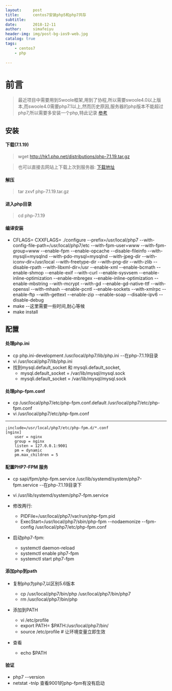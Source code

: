 ```yaml
---
layout:     post
title:      centos7安装php5和php7共存
subtitle:   
date:       2018-12-11
author:     simafeiyu
header-img: img/post-bg-ios9-web.jpg
catalog: true
tags:
    - centos7
    - php
    
---
```



# 前言

> 最近项目中需要用到Swoole框架,用到了协程,所以需要swoole4.0以上版本,而swoole4.0需要php7.1以上,然而历史原因,服务器的php版本不能超过php7,所以需要多安装一个php,特此记录
> [参考](https://jonny.vip/2017/06/28/centos-7-%E5%92%8C-nginx-%E4%B8%8B%E5%AE%9E%E7%8E%B0%E5%A4%9A%E7%89%88%E6%9C%AC-php-%E7%9A%84%E5%85%B1%E5%AD%98/ "参考")



## 安装
#### 下载(7.1.19)
> wget http://hk1.php.net/distributions/php-7.1.19.tar.gz

> 也可以直接去网站上下载上次到服务器: [下载地址](http://php.net/get/php-7.1.19.tar.gz/from/a/mirror)

#### 解压
> tar zxvf php-7.1.19.tar.gz

#### 进入php目录
> cd php-7.1.19

#### 编译安装
* CFLAGS= CXXFLAGS= ./configure --prefix=/usr/local/php7 --with-config-file-path=/usr/local/php7/etc --with-fpm-user=www --with-fpm-group=www --enable-fpm --enable-opcache --disable-fileinfo --with-mysqli=mysqlnd --with-pdo-mysql=mysqlnd --with-jpeg-dir --with-iconv-dir=/usr/local --with-freetype-dir  --with-png-dir --with-zlib --disable-rpath --with-libxml-dir=/usr --enable-xml  --enable-bcmath --enable-shmop --enable-exif --with-curl --enable-sysvsem --enable-inline-optimization  --enable-mbregex --enable-inline-optimization --enable-mbstring --with-mcrypt --with-gd --enable-gd-native-ttf --with-openssl --with-mhash --enable-pcntl --enable-sockets --with-xmlrpc --enable-ftp --with-gettext --enable-zip --enable-soap --disable-ipv6 --disable-debug
* make    --这里需要一些时间,耐心等候
* make install

## 配置
#### 处理php.ini
* cp php.ini-development /usr/local/php7/lib/php.ini  --在php-7.1.19目录
* vi /usr/local/php7/lib/php.ini
* 找到mysql.default_socket 和 mysqli.default_socket,
	* mysql.default_socket = /var/lib/mysql/mysql.sock
	* mysqli.default_socket = /var/lib/mysql/mysql.sock

#### 处理php-fpm.conf
* cp /usr/local/php7/etc/php-fpm.conf.default /usr/local/php7/etc/php-fpm.conf
* vi /usr/local/php7/etc/php-fpm.conf

---
    ;include=/usr/local/php7/etc/php-fpm.d/*.conf
    [nginx]
    	user = nginx
    	group = nginx
    	listen = 127.0.0.1:9001
    	pm = dynamic
    	pm.max_children = 5
		
#### 配置PHP7-FPM 服务
* cp sapi/fpm/php-fpm.service /usr/lib/systemd/system/php7-fpm.service   --在php-7.1.19目录下
* vi /usr/lib/systemd/system/php7-fpm.service
* 修改两行: 
	* PIDFile=/usr/local/php7/var/run/php-fpm.pid
	* ExecStart=/usr/local/php7/sbin/php-fpm --nodaemonize --fpm-config /usr/local/php7/etc/php-fpm.conf

* 启动php7-fpm:
	* systemctl daemon-reload
	* systemctl enable php7-fpm
	* systemctl start php7-fpm

#### 添加php到path
* 复制php为php7,以区别5.6版本
	* cp /usr/local/php7/bin/php /usr/local/php7/bin/php7
	* rm /usr/local/php7/bin/php

* 添加到PATH
	* vi /etc/profile
	* export PATH= $PATH:/usr/local/php7/bin/
	* source /etc/profile # 让环境变量立即生效
* 查看
	* echo $PATH

#### 验证
* php7 --version
* netstat -tnlp 查看9001的php-fpm有没有启动

























